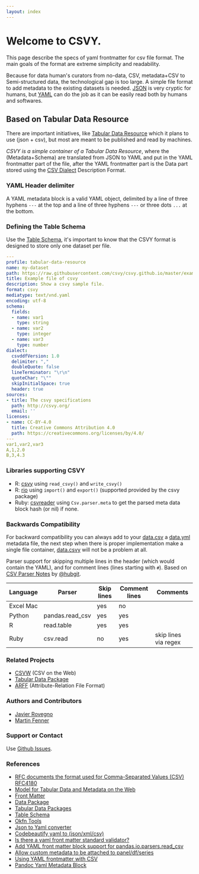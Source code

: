 ```yaml
---
layout: index
---
```

# Welcome to CSVY.
This page describe the specs of yaml frontmatter for csv file format.
The main goals of the format are extreme simplicity and readability.

Because for data human's curators from no-data, CSV, metadata+CSV to Semi-structured data, the technological gap is too large. A simple file format to add metadata to the existing datasets is needed. [JSON](https://en.wikipedia.org/wiki/JSON) is very cryptic for humans, but [YAML](https://en.wikipedia.org/wiki/YAML) can do the job as it can be easily read both by humans and softwares.

## Based on Tabular Data Resource
There are important initiatives, like [Tabular Data Resource](http://frictionlessdata.io/specs/tabular-data-resource/) which it plans to use (json + csv), but most are meant to be published and read by machines.

_CSVY is a simple container of a Tabular Data Resource_, where the (Metadata+Schema) are translated from JSON to YAML and put in the YAML frontmatter part of the file, after the YAML frontmatter part is the Data part stored using the [CSV Dialect](http://frictionlessdata.io/specs/csv-dialect/) Description Format.

### YAML Header delimiter
A YAML metadata block is a valid YAML object, delimited by a line of three hyphens `---` at the top and a line of three hyphens `---` or three dots `...` at the bottom.

### Defining the Table Schema
Use the [Table Schema](https://specs.frictionlessdata.io/table-schema/), it's important to know that the CSVY format is designed to store only one dataset per file.

```yaml
---
profile: tabular-data-resource
name: my-dataset
path: https://raw.githubusercontent.com/csvy/csvy.github.io/master/examples/example.csvy
title: Example file of csvy 
description: Show a csvy sample file.
format: csvy
mediatype: text/vnd.yaml
encoding: utf-8
schema:
  fields:
  - name: var1
    type: string
  - name: var2
    type: integer
  - name: var3
    type: number
dialect:
  csvddfVersion: 1.0
  delimiter: ","
  doubleQuote: false
  lineTerminator: "\r\n"
  quoteChar: "\""
  skipInitialSpace: true
  header: true
sources:
- title: The csvy specifications
  path: http://csvy.org/
  email: ''
licenses:
- name: CC-BY-4.0
  title: Creative Commons Attribution 4.0
  path: https://creativecommons.org/licenses/by/4.0/
---
var1,var2,var3
A,1,2.0
B,3,4.3
```

### Libraries supporting CSVY

* R: [csvy](https://cran.r-project.org/package=csvy) using `read_csvy()` and `write_csvy()`
* R: [rio](https://cran.r-project.org/package=rio) using `import()` and `export()` (supported provided by the csvy package)
* Ruby: [csvreader](https://github.com/csvreader/csvreader) using `Csv.parser.meta` to get the parsed meta data block hash (or nil) if none.

### Backwards Compatibility

For backward compatibility you can always add to your [data.csv](https://raw.githubusercontent.com/csvy/csvy.github.io/master/examples/data.csv) a [data.yml](https://raw.githubusercontent.com/csvy/csvy.github.io/master/examples/data.yml) metadata file, the next step when there is proper implementation make a single file container, [data.csvy](https://raw.githubusercontent.com/csvy/csvy.github.io/master/examples/data.csvy) will not be a problem at all.

Parser support for skipping multiple lines in the header (which would contain the YAML), and for comment lines (lines starting with `#`). Based on [CSV Parser Notes](https://github.com/hubgit/csvw/wiki/CSV-Parser-Notes) by [@hubgit](https://github.com/hubgit).

Language  | Parser          | Skip lines | Comment lines | Comments
----------| --------------- | ---------- | ------------- | --------
Excel Mac |                 | yes        | no            |
Python    | pandas.read_csv | yes        | yes           |
R         | read.table      | yes        | yes           |
Ruby      | csv.read        | no         | yes           | skip lines via regex

### Related Projects

* [CSVW](http://www.w3.org/2013/csvw/wiki/Main_Page) (CSV on the Web)
* [Tabular Data Package](http://data.okfn.org/doc/tabular-data-package)
* [ARFF](https://weka.wikispaces.com/ARFF+(stable+version)) (Attribute-Relation File Format)

### Authors and Contributors

* [Javier Rovegno](https://github.com/jrovegno)
* [Martin Fenner](https://github.com/mfenner)

### Support or Contact

Use [Github Issues](https://github.com/csvy/csvy.github.io/issues).

### References

* [RFC documents the format used for Comma-Separated Values (CSV) RFC4180](https://tools.ietf.org/html/rfc4180)
* [Model for Tabular Data and Metadata on the Web](http://www.w3.org/TR/tabular-data-model/)
* [Front Matter](http://jekyllrb.com/docs/frontmatter/)
* [Data Package](http://frictionlessdata.io/data-packages/)
* [Tabular Data Packages](http://frictionlessdata.io/guides/tabular-data-package/)
* [Table Schema](https://specs.frictionlessdata.io/table-schema/)
* [Okfn Tools](http://frictionlessdata.io/tools/)
* [Json to Yaml converter](https://www.json2yaml.com/)
* [Codebeautify yaml  to (json/xml/csv)](http://codebeautify.org/yaml-to-json-xml-csv)
* [Is there a yaml front matter standard validator?](http://stackoverflow.com/questions/27838730/is-there-a-yaml-front-matter-standard-validator)
* [Add YAML front matter block support for pandas.io.parsers.read_csv](https://github.com/pydata/pandas/issues/9613)
* [Allow custom metadata to be attached to panel/df/series](https://github.com/pydata/pandas/issues/2485)
* [Using YAML frontmatter with CSV](http://blog.datacite.org/using-yaml-frontmatter-with-csv/)
* [Pandoc Yaml Metadata Block](http://pandoc.org/MANUAL.html#extension-yaml_metadata_block)
